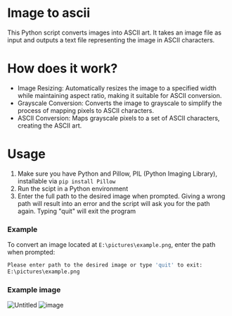 # Image to ascii

This Python script converts images into ASCII art. It takes an image file as input and outputs a text file representing the image in ASCII characters.

# How does it work? 
- Image Resizing: Automatically resizes the image to a specified width while maintaining aspect ratio, making it suitable for ASCII conversion.
- Grayscale Conversion: Converts the image to grayscale to simplify the process of mapping pixels to ASCII characters.
- ASCII Conversion: Maps grayscale pixels to a set of ASCII characters, creating the ASCII art.

# Usage
1. Make sure you have Python and Pillow, PIL (Python Imaging Library), installable via ```pip install Pillow```
2. Run the scipt in a Python environment
3. Enter the full path to the desired image when prompted. Giving a wrong path will result into an error and the script will ask you for the path again. Typing "quit" will exit the program


### Example
To convert an image located at `E:\pictures\example.png`, enter the path when prompted:

```bash
Please enter path to the desired image or type 'quit' to exit: 
E:\pictures\example.png
```

### Example image
![Untitled](https://github.com/ltrieu22/image-to-ascii/assets/144845781/f00fb5a8-27ae-4c1c-80fb-58ea35c51c42)
![image](https://github.com/ltrieu22/image-to-ascii/assets/144845781/39706557-be33-4504-8a24-0a827d013f3a)
